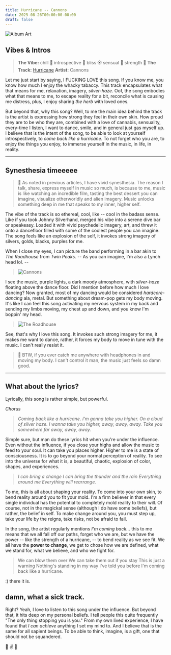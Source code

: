 ```yaml
---
title: Hurricane -- Cannons
date: 2025-08-26T00:00:00-00:00
draft: false
---
```


![Album Art](/images/album-art/cannons-hurricane.jpg)

## Vibes & Intros
>**The Vibe:** chill 🌱 introspective 🍄 bliss 🏵️ sensual 💃 strength 💪
**The Track:** [Hurricane](https://open.spotify.com/track/1UOetxsHH54HcvovvtPkmX?si=f2054602567a4a25)
**Artist:** Cannons

Let me just start by saying, I FUCKING LOVE this song. If you know me, you know how much I enjoy the whacky tabaccy. This track encapsulates what that means for me, relaxation, imagery, *silver-haze*. Oof, the song embodies what that means to me, to escape reality for a bit, reconcile what is causing me distress, plus, I enjoy sharing *the herb* with loved ones.

But beyond that, why this song? Well, to me the main idea behind the track is the artist is expressing how strong they feel in their own skin. How proud they are to be who they are, combined with a love of cannabis, sensuality, every-time I listen, I want to dance, smile, and in general just gas myself up. I believe that is the intent of the song, to be able to look at yourself introspectively, to *come back like a hurricane*. To not forget who you are, to enjoy the things you enjoy, to immerse yourself in the music, in life, in reality.

---

## Synesthesia timeeeee

> 🌈 As noted in previous articles, I have vivid synesthesia. The reason I talk, share, express myself in music so much, is because to me, music is like watching an incredible film, tasting the best dessert you can imagine, visualize otherworldly and alien imagery. Music unlocks something deep in me that speaks to my inner, higher self. 

The vibe of the track is so ethereal, cool, like -- cool in the badass sense. Like if you took Johnny Silverhand, merged his vibe into a serene dive bar or speakeasy. Loaded it with vivid psychedelic imagery, art, and threw it onto a dancefloor filled with some of the coolest people you can imagine. The song feels like an explosion of the self, it invokes strong imagery of silvers, golds, blacks, purples for me.

When I close my eyes, I can picture the band performing in a bar akin to *The Roadhouse* from *Twin Peaks*. -- As you can imagine, I'm also a Lynch head lol. -- 

> ![Cannons](/images/cannons_pics/cannons.jpg)


I see the music, purple lights, a dark moody atmosphere, with *silver-haze* floating above the dance floor. Did I mention before how much I love dancing? Now granted, most of my dancing would be considered *hardcore-dancing* ala, metal. But something about dream-pop gets my body moving. It's like I can feel this song activating my nervous system in my back and sending my limbs moving, my chest up and down, and you know I'm boppin' my head. 

> ![The Roadhouse](/images/cannons_pics/roadhouse-tp.jpg)

See, that's why I love this song. It invokes such strong imagery for me, it makes me want to dance, rather, it forces my body to move in tune with the music. I can't really resist it.
> 💃 BTW, if you ever catch me anywhere with headphones in and moving my body. I can't control it man, the music just feels so damn good.

--- 

## What about the lyrics?

Lyrically, this song is rather simple, but powerful.

*Chorus*
> *Coming back like a hurricane.*
> *I'm gonna take you higher.*
> *On a cloud of silver haze.*
> *I wanna take you higher, away, away, away.*
> *Take you somewhere far away, away, away.*

Simple sure, but man do these lyrics hit when you're under the influence. Even without the influence, if you close your highs and allow the music to feed to your soul. It can take you places higher. Higher to me is a state of consciousness. It is to go beyond your normal perception of reality. To see into the universe for what it is, a beautiful, chaotic, explosion of color, shapes, and experiences.

> *I can bring a change*
> *I can bring the thunder and the rain*
> *Everything around me*
> *Everything will rearrange.*

To me, this is all about shaping your reality. To come into your own skin, to bend reality around you to fit your mold. I'm a firm believer in that every single individual has the potential to completely mold reality to their will. Of course, not in the magickal sense (although I do have some beliefs), but rather, the belief in self. To make change around you, you must step up, take your life by the reigns, take risks, not be afraid to fail.

In the song, the artist regularly mentions *I'm coming back...* this to me means that we all fall off our paths, forget who we are, but we have the power -- like the strength of a hurricane, -- to bend reality as we see fit. We all have the **power to change**, we get to chose how we are defined, what we stand for, what we believe, and who we fight for.

> We can blow them over
> We can take them out if you stay
> This is just a warning
> Nothing's standing in my way
> I've told you before
> I'm coming back like a hurricane.

:) there it is. 

## damn, what a sick track.

Right? Yeah, I love to listen to this song under the influence. But beyond that, it hits deep on my personal beliefs. I tell people this quite frequently "The only thing stopping you is you." From my own lived experience, I have found that *I can achieve* anything I set my mind to. And I believe that is the same for all sapient beings. To be able to think, imagine, is a gift, one that should not be squandered.

🖤 ✌️ 💜